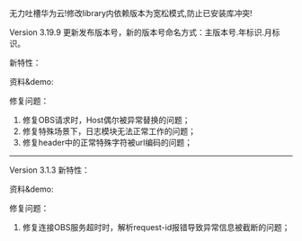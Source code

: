 无力吐槽华为云!修改library内依赖版本为宽松模式,防止已安装库冲突!

Version 3.19.9
更新发布版本号，新的版本号命名方式：主版本号.年标识.月标识。

新特性：

资料&demo:

修复问题：
1. 修复OBS请求时，Host偶尔被异常替换的问题；
2. 修复特殊场景下，日志模块无法正常工作的问题；
3. 修复header中的正常特殊字符被url编码的问题；

-------------------------------------------------------------------------------------------------

Version 3.1.3
新特性：

资料&demo:

修复问题：
1. 修复连接OBS服务超时时，解析request-id报错导致异常信息被截断的问题；

